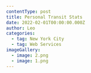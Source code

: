 ```yaml
---
contentType: post
title: Personal Transit Stats
date: 2022-02-01T00:00:00.000Z
author: Leo
categories:
  - tag: New York City
  - tag: Web Services
imageGallery:
  - image: 2.png
  - image: 1.png
---
```

